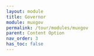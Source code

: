 ```yaml
---
layout: module
title: Governor
module: muxgov
permalink: /tour/modules/muxgov
parent: Content Option
nav_order: 3
has_toc: false
---
```

